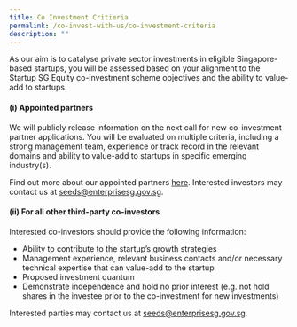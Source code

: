 ```yaml
---
title: Co Investment Critieria
permalink: /co-invest-with-us/co-investment-criteria
description: ""
---
```

As our aim is to catalyse private sector investments in eligible Singapore-based startups, you will be assessed based on your alignment to the Startup SG Equity co-investment scheme objectives and the ability to value-add to startups.

#### (i) Appointed partners

We will publicly release information on the next call for new co-investment partner applications. You will be evaluated on multiple criteria, including a strong management team, experience or track record in the relevant domains and ability to value-add to startups in specific emerging industry(s).  
  
Find out more about our appointed partners [here](https://www.enterprisesg.gov.sg/financial-assistance/investments/investments/seeds-capital/partners). Interested investors may contact us at [seeds@enterprisesg.gov.sg](mailto:seeds@enterprisesg.gov.sg).

#### (ii) For all other third-party co-investors

Interested co-investors should provide the following information:

*   Ability to contribute to the startup’s growth strategies
*   Management experience, relevant business contacts and/or necessary technical expertise that can value-add to the startup
*   Proposed investment quantum
*   Demonstrate independence and hold no prior interest (e.g. not hold shares in the investee prior to the co-investment for new investments)

Interested parties may contact us at [seeds@enterprisesg.gov.sg](mailto:seeds@enterprisesg.gov.sg).